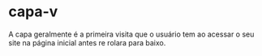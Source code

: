 # capa-v
A capa geralmente é a primeira visita que o usuário tem ao acessar o seu site na página inicial antes re rolara para baixo.
